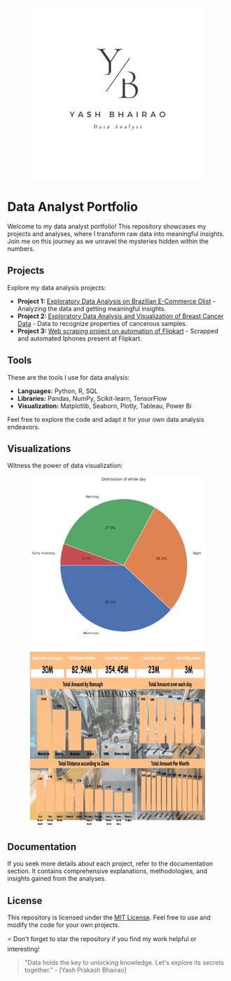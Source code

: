 <div align="center">
  <img src="Yash Bhairao.png" alt="Data Analyst Logo" width="400px">
</div>

# Data Analyst Portfolio

Welcome to my data analyst portfolio! This repository showcases my projects and analyses, where I transform raw data into meaningful insights. Join me on this journey as we unravel the mysteries hidden within the numbers.

## Projects

Explore my data analysis projects:

- **Project 1:** [Exploratory Data Analysis on Brazilian E-Commerce Olist](https://github.com/YB96/data-analysis) - Analyzing the data and getting meaningful insights.
- **Project 2:** [Exploratory Data Analysis and Visualization of Breast Cancer Data](https://jovian.ai/yashchamp96/course-project-on-breast-cancer) - Data to recognize properties of cancerous samples.
- **Project 3:** [Web scraping project on automation of Flipkart](https://jovian.ai/yashchamp96/project-web-scraping) - Scrapped and automated Iphones present at Flipkart.

## Tools

These are the tools I use for data analysis:

- **Languages:** Python, R, SQL
- **Libraries:** Pandas, NumPy, Scikit-learn, TensorFlow
- **Visualization:** Matplotlib, Seaborn, Plotly, Tableau, Power Bi

Feel free to explore the code and adapt it for your own data analysis endeavors.

## Visualizations

Witness the power of data visualization:

<div align="center">
  <img src="olist Pie chart.png" alt="Visualization 1" width="400px" height='400px'>
  <img src="nyc snapshot.png" alt="Visualization 2" width="400px" height='400px'>
</div>

## Documentation

If you seek more details about each project, refer to the documentation section. It contains comprehensive explanations, methodologies, and insights gained from the analyses.

## License

This repository is licensed under the [MIT License](LICENSE). Feel free to use and modify the code for your own projects.

⭐ Don't forget to star the repository if you find my work helpful or interesting!

> "Data holds the key to unlocking knowledge. Let's explore its secrets together." - [Yash Prakash Bhairao]
